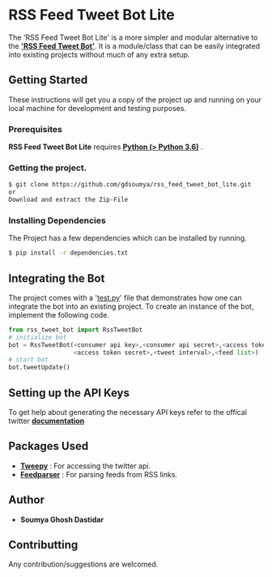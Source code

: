 # RSS Feed Tweet Bot Lite
The 'RSS Feed Tweet Bot Lite' is a more simpler and modular alternative to the **['RSS Feed Tweet Bot'](https://github.com/gdsoumya/rss_feed_tweet_bot)**. It is a module/class that can be easily integrated into existing projects without much of any extra setup.
## Getting Started
These instructions will get you a copy of the project up and running on your local machine for development and testing purposes.

### Prerequisites

**RSS Feed Tweet Bot Lite** requires [ **Python (> Python 3.6)**](https://www.python.org/) .

### Getting the project.

```sh
$ git clone https://github.com/gdsoumya/rss_feed_tweet_bot_lite.git
or 
Download and extract the Zip-File
```
### Installing Dependencies
The Project has a few dependencies which can be installed by running.
```sh
$ pip install -r dependencies.txt 
```
## Integrating the Bot
The project comes with a '[test.py]()' file that demonstrates how one can integrate the bot into an existing project. To create an instance of the bot, implement the following code.

```python
from rss_tweet_bot import RssTweetBot
# initialize bot
bot = RssTweetBot(<consumer api key>,<consumer api secret>,<access token>, \
                  <access token secret>,<tweet interval>,<feed list>)
# start bot
bot.tweetUpdate()
```

## Setting up the API Keys

To get help about generating the necessary API keys refer to the offical twitter **[documentation](https://developer.twitter.com/en/docs/basics/developer-portal/overview)**

## Packages Used
- **[Tweepy](http://www.tweepy.org/)** : For accessing the twitter api.
- **[Feedparser](https://pypi.org/project/feedparser/)** : For parsing feeds from RSS links.

## Author
-   **Soumya Ghosh Dastidar**

## Contributting
Any contribution/suggestions are welcomed.
